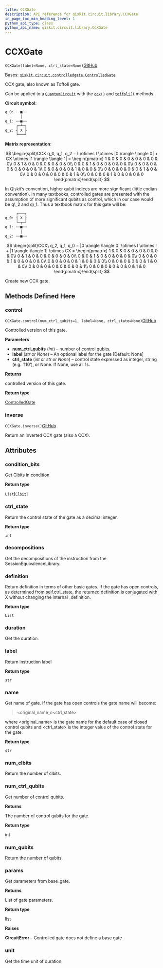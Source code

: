 ```yaml
---
title: CCXGate
description: API reference for qiskit.circuit.library.CCXGate
in_page_toc_min_heading_level: 1
python_api_type: class
python_api_name: qiskit.circuit.library.CCXGate
---
```


# CCXGate

<span id="qiskit.circuit.library.CCXGate" />

`CCXGate(label=None, ctrl_state=None)`[GitHub](https://github.com/qiskit/qiskit/tree/stable/0.41/qiskit/circuit/library/standard_gates/x.py "view source code")

Bases: [`qiskit.circuit.controlledgate.ControlledGate`](qiskit.circuit.ControlledGate "qiskit.circuit.controlledgate.ControlledGate")

CCX gate, also known as Toffoli gate.

Can be applied to a [`QuantumCircuit`](qiskit.circuit.QuantumCircuit "qiskit.circuit.QuantumCircuit") with the [`ccx()`](qiskit.circuit.QuantumCircuit#ccx "qiskit.circuit.QuantumCircuit.ccx") and [`toffoli()`](qiskit.circuit.QuantumCircuit#toffoli "qiskit.circuit.QuantumCircuit.toffoli") methods.

**Circuit symbol:**

```python
q_0: ──■──
       │
q_1: ──■──
     ┌─┴─┐
q_2: ┤ X ├
     └───┘
```

**Matrix representation:**

$$
\begin{split}CCX q_0, q_1, q_2 =
    I \otimes I \otimes |0 \rangle \langle 0| + CX \otimes |1 \rangle \langle 1| =
   \begin{pmatrix}
        1 & 0 & 0 & 0 & 0 & 0 & 0 & 0\\
        0 & 1 & 0 & 0 & 0 & 0 & 0 & 0\\
        0 & 0 & 1 & 0 & 0 & 0 & 0 & 0\\
        0 & 0 & 0 & 0 & 0 & 0 & 0 & 1\\
        0 & 0 & 0 & 0 & 1 & 0 & 0 & 0\\
        0 & 0 & 0 & 0 & 0 & 1 & 0 & 0\\
        0 & 0 & 0 & 0 & 0 & 0 & 1 & 0\\
        0 & 0 & 0 & 1 & 0 & 0 & 0 & 0
    \end{pmatrix}\end{split}
$$

<Admonition title="Note" type="note">
  In Qiskit’s convention, higher qubit indices are more significant (little endian convention). In many textbooks, controlled gates are presented with the assumption of more significant qubits as control, which in our case would be q\_2 and q\_1. Thus a textbook matrix for this gate will be:

  ```python
       ┌───┐
  q_0: ┤ X ├
       └─┬─┘
  q_1: ──■──
         │
  q_2: ──■──
  ```

  $$
  \begin{split}CCX\ q_2, q_1, q_0 =
      |0 \rangle \langle 0| \otimes I \otimes I + |1 \rangle \langle 1| \otimes CX =
      \begin{pmatrix}
          1 & 0 & 0 & 0 & 0 & 0 & 0 & 0\\
          0 & 1 & 0 & 0 & 0 & 0 & 0 & 0\\
          0 & 0 & 1 & 0 & 0 & 0 & 0 & 0\\
          0 & 0 & 0 & 1 & 0 & 0 & 0 & 0\\
          0 & 0 & 0 & 0 & 1 & 0 & 0 & 0\\
          0 & 0 & 0 & 0 & 0 & 1 & 0 & 0\\
          0 & 0 & 0 & 0 & 0 & 0 & 0 & 1\\
          0 & 0 & 0 & 0 & 0 & 0 & 1 & 0
      \end{pmatrix}\end{split}
  $$
</Admonition>

Create new CCX gate.

## Methods Defined Here

### control

<span id="qiskit.circuit.library.CCXGate.control" />

`CCXGate.control(num_ctrl_qubits=1, label=None, ctrl_state=None)`[GitHub](https://github.com/qiskit/qiskit/tree/stable/0.41/qiskit/circuit/library/standard_gates/x.py "view source code")

Controlled version of this gate.

**Parameters**

*   **num\_ctrl\_qubits** (*int*) – number of control qubits.
*   **label** (*str or None*) – An optional label for the gate \[Default: None]
*   **ctrl\_state** (*int or str or None*) – control state expressed as integer, string (e.g. ‘110’), or None. If None, use all 1s.

**Returns**

controlled version of this gate.

**Return type**

[ControlledGate](qiskit.circuit.ControlledGate "qiskit.circuit.ControlledGate")

### inverse

<span id="qiskit.circuit.library.CCXGate.inverse" />

`CCXGate.inverse()`[GitHub](https://github.com/qiskit/qiskit/tree/stable/0.41/qiskit/circuit/library/standard_gates/x.py "view source code")

Return an inverted CCX gate (also a CCX).

## Attributes

<span id="qiskit.circuit.library.CCXGate.condition_bits" />

### condition\_bits

Get Clbits in condition.

**Return type**

`List`\[[`Clbit`](qiskit.circuit.Clbit "qiskit.circuit.classicalregister.Clbit")]

<span id="qiskit.circuit.library.CCXGate.ctrl_state" />

### ctrl\_state

Return the control state of the gate as a decimal integer.

**Return type**

`int`

<span id="qiskit.circuit.library.CCXGate.decompositions" />

### decompositions

Get the decompositions of the instruction from the SessionEquivalenceLibrary.

<span id="qiskit.circuit.library.CCXGate.definition" />

### definition

Return definition in terms of other basic gates. If the gate has open controls, as determined from self.ctrl\_state, the returned definition is conjugated with X without changing the internal \_definition.

**Return type**

`List`

<span id="qiskit.circuit.library.CCXGate.duration" />

### duration

Get the duration.

<span id="qiskit.circuit.library.CCXGate.label" />

### label

Return instruction label

**Return type**

`str`

<span id="qiskit.circuit.library.CCXGate.name" />

### name

Get name of gate. If the gate has open controls the gate name will become:

> \<original\_name\_o\<ctrl\_state>

where \<original\_name> is the gate name for the default case of closed control qubits and \<ctrl\_state> is the integer value of the control state for the gate.

**Return type**

`str`

<span id="qiskit.circuit.library.CCXGate.num_clbits" />

### num\_clbits

Return the number of clbits.

<span id="qiskit.circuit.library.CCXGate.num_ctrl_qubits" />

### num\_ctrl\_qubits

Get number of control qubits.

**Returns**

The number of control qubits for the gate.

**Return type**

int

<span id="qiskit.circuit.library.CCXGate.num_qubits" />

### num\_qubits

Return the number of qubits.

<span id="qiskit.circuit.library.CCXGate.params" />

### params

Get parameters from base\_gate.

**Returns**

List of gate parameters.

**Return type**

list

**Raises**

**CircuitError** – Controlled gate does not define a base gate

<span id="qiskit.circuit.library.CCXGate.unit" />

### unit

Get the time unit of duration.

